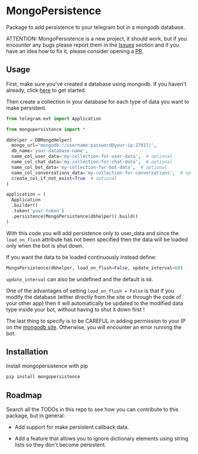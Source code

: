 # MongoPersistence

Package to add persistence to your telegram bot in a mongodb database.

ATTENTION: MongoPersistence is a new project, it should work, but if you encounter any bugs please report them in
the [Issues](https://github.com/LucaSforza/MongoPersistence/issues) section and if you have an idea how to fix it, please
consider opening a [PR](https://github.com/LucaSforza/MongoPersistence/pulls).

## Usage

First, make sure you've created a database using mongodb.
If you haven't already, click [here](https://www.mongodb.com) to get started.

Then create a collection in your database for each type of data you want to make persistent.

```python
from telegram.ext import Application

from mongopersistence import *

dbhelper = DBMongoHelper(
  mongo_url='mongodb://username:password@your-ip:27017/',
  db_name='your-database-name',
  name_col_user_data='my-collection-for-user-data',  # optional
  name_col_chat_data='my-collection-for-chat-data',  # optional
  name_col_bot_data='my-collection-for-bot-data',  # optional
  name_col_conversations_data='my-collection-for-conversations',  # optional
  create_col_if_not_exist=True  # optional
)

application = (
  Application
  .builder()
  .token('your-token')
  .persistence(MongoPersistence(dbhelper)).build()
)
```

With this code you will add persistence only to user_data and since the `load_on_flush` attribute has not been specified
then the data will be loaded only when the bot is shut down.

If you want the data to be loaded continuously instead define:

```python
MongoPersistence(dbhelper, load_on_flush=False, update_interval=60)
```

`update_interval` can also be undefined and the default is `60`.

One of the advantages of setting `load_on_flush = False` is that if you modify the database (either directly from the
site or through the code of your other app) then it will automatically be updated to the modified data type inside your
bot, without having to shut it down first !

The last thing to specify is to be CAREFUL
in adding permission to your IP on the [mongodb site](https://www.mongodb.com).
Otherwise, you will encounter an error running the bot.

## Installation

Install mongopersistence with pip

```bash
pip install mongopersistence
```

## Roadmap

Search all the TODOs in this repo to see how you can contribute to this package, but in general:

- Add support for make persistent callback data.

- Add a feature that allows you to ignore dictionary elements using string lists so they don't become persistent.
